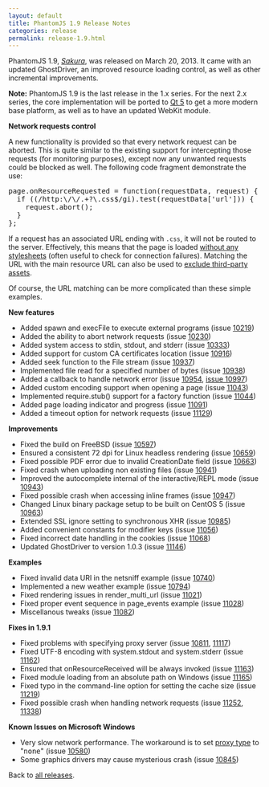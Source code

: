 ```yaml
---
layout: default
title: PhantomJS 1.9 Release Notes
categories: release
permalink: release-1.9.html
---
```


<p>PhantomJS 1.9, <em><a href="release-names.html">Sakura</a></em>, was released on March 20, 2013. It came with an updated GhostDriver,
an improved resource loading control, as well as other incremental improvements.</p>

<p><strong>Note:</strong> PhantomJS 1.9 is the last release in the 1.x series. For the next 2.x series, the core implementation will be
ported to <a href="http://qt-project.org/doc/qt-5.0/qtdoc/qt5-intro.html">Qt 5</a> to get a more modern base platform,
as well as to have an updated WebKit module.</p>

<p><strong>Network requests control</strong></p>

<p>A new functionality is provided so that every network request can be aborted. This is quite similar to the existing
support for intercepting those requests (for monitoring purposes), except now any unwanted requests could be blocked as well.
The following code fragment demonstrate the use:</p>

<pre class="prettyprint lang-js">
page.onResourceRequested = function(requestData, request) {
  if ((/http:\/\/.+?\.css$/gi).test(requestData['url'])) {
    request.abort();
  }
};
</pre>

<p>If a request has an associated URL ending with <code>.css</code>, it will not be routed to the server. Effectively,
this means that the page is loaded <a href="http://ariya.ofilabs.com/2013/06/capturing-web-page-without-stylesheets.html">without any stylesheets</a>
(often useful to check for connection failures). Matching the URL with the main resource URL can also be used to
<a href="http://ariya.ofilabs.com/2013/06/web-page-without-external-resources.html">exclude third-party assets</a>.</p>

<p>Of course, the URL matching can be more complicated than these simple examples.</p>

<p><strong>New features</strong></p>

<ul>
    <li>Added spawn and execFile to execute external programs (issue <a href="https://github.com/ariya/phantomjs/issues/10219">10219</a>)</li>
    <li>Added the ability to abort network requests (issue <a href="https://github.com/ariya/phantomjs/issues/10230">10230</a>)</li>
    <li>Added system access to stdin, stdout, and stderr (issue <a href="https://github.com/ariya/phantomjs/issues/10333">10333</a>)</li>
    <li>Added support for custom CA certificates location (issue <a href="https://github.com/ariya/phantomjs/issues/10916">10916</a>)</li>
    <li>Added seek function to the File stream (issue <a href="https://github.com/ariya/phantomjs/issues/10937">10937</a>)</li>
    <li>Implemented file read for a specified number of bytes (issue <a href="https://github.com/ariya/phantomjs/issues/10938">10938</a>)</li>
    <li>Added a callback to handle network error (issue <a href="https://github.com/ariya/phantomjs/issues/10954">10954</a>,  <a href="https://github.com/ariya/phantomjs/issues/10997">issue 10997</a>)</li>
    <li>Added custom encoding support when opening a page (issue <a href="https://github.com/ariya/phantomjs/issues/11043">11043</a>)</li>
    <li>Implemented require.stub() support for a factory function (issue <a href="https://github.com/ariya/phantomjs/issues/11044">11044</a>)</li>
    <li>Added page loading indicator and progress (issue <a href="https://github.com/ariya/phantomjs/issues/11091">11091</a>)</li>
    <li>Added a timeout option for network requests (issue <a href="https://github.com/ariya/phantomjs/issues/11129">11129</a>)</li>
</ul>

<p><strong>Improvements</strong></p>

<ul>
    <li>Fixed the build on FreeBSD (issue <a href="https://github.com/ariya/phantomjs/issues/10597">10597</a>)</li>
    <li>Ensured a consistent 72 dpi for Linux headless rendering (issue <a href="https://github.com/ariya/phantomjs/issues/10659">10659</a>)</li>
    <li>Fixed possible PDF error due to invalid CreationDate field (issue <a href="https://github.com/ariya/phantomjs/issues/10663">10663</a>)</li>
    <li>Fixed crash when uploading non existing files (issue <a href="https://github.com/ariya/phantomjs/issues/10941">10941</a>)</li>
    <li>Improved the autocomplete internal of the interactive/REPL mode (issue <a href="https://github.com/ariya/phantomjs/issues/10943">10943</a>)</li>
    <li>Fixed possible crash when accessing inline frames (issue <a href="https://github.com/ariya/phantomjs/issues/10947">10947</a>)</li>
    <li>Changed Linux binary package setup to be built on CentOS 5 (issue <a href="https://github.com/ariya/phantomjs/issues/10963">10963</a>)</li>
    <li>Extended SSL ignore setting to synchronous XHR (issue <a href="https://github.com/ariya/phantomjs/issues/10985">10985</a>)</li>
    <li>Added convenient constants for modifier keys (issue <a href="https://github.com/ariya/phantomjs/issues/11056">11056</a>)</li>
    <li>Fixed incorrect date handling in the cookies (issue <a href="https://github.com/ariya/phantomjs/issues/11068">11068</a>)</li>
    <li>Updated GhostDriver to version 1.0.3 (issue <a href="https://github.com/ariya/phantomjs/issues/11146">11146</a>)</li>
</ul>

<p><strong>Examples</strong></p>

<ul>
    <li>Fixed invalid data URI in the netsniff example (issue <a href="https://github.com/ariya/phantomjs/issues/10740">10740</a>)</li>
    <li>Implemented a new weather example (issue <a href="https://github.com/ariya/phantomjs/issues/10794">10794</a>)</li>
    <li>Fixed rendering issues in render_multi_url (issue <a href="https://github.com/ariya/phantomjs/issues/11021">11021</a>)</li>
    <li>Fixed proper event sequence in page_events example (issue <a href="https://github.com/ariya/phantomjs/issues/11028">11028</a>)</li>
    <li>Miscellanous tweaks (issue <a href="https://github.com/ariya/phantomjs/issues/11082">11082</a>)</li>
</ul>

<p><strong>Fixes in 1.9.1</strong></p>

<ul>
    <li>Fixed problems with specifying proxy server (issue <a href="https://github.com/ariya/phantomjs/issues/10811">10811</a>, <a href="https://github.com/ariya/phantomjs/issues/11117">11117</a>)</li>
    <li>Fixed UTF-8 encoding with system.stdout and system.stderr (issue <a href="https://github.com/ariya/phantomjs/issues/11162">11162</a>)</li>
    <li>Ensured that onResourceReceived will be always invoked (issue <a href="https://github.com/ariya/phantomjs/issues/11163">11163</a>)</li>
    <li>Fixed module loading from an absolute path on Windows (issue <a href="https://github.com/ariya/phantomjs/issues/11165">11165</a>)</li>
    <li>Fixed typo in the command-line option for setting the cache size (issue <a href="https://github.com/ariya/phantomjs/issues/11219">11219</a>)</li>
    <li>Fixed possible crash when handling network requests (issue <a href="https://github.com/ariya/phantomjs/issues/11252">11252</a>, <a href="https://github.com/ariya/phantomjs/issues/11338">11338</a>)</li>
</ul>

<p><strong>Known Issues on Microsoft Windows</strong></p>

<ul>
    <li>Very slow network performance. The workaround is to set <a href="https://github.com/ariya/phantomjs/wiki/API-Reference#wiki-command-line-options">proxy type</a> to &quot;<tt>none</tt>&quot; (issue <a href="https://github.com/ariya/phantomjs/issues/10580">10580</a>)</li>
    <li>Some graphics drivers may cause mysterious crash (issue <a href="https://github.com/ariya/phantomjs/issues/10845">10845</a>)</li>
</ul>

<p>Back to <a href="releases.html">all releases</a>.</p>
